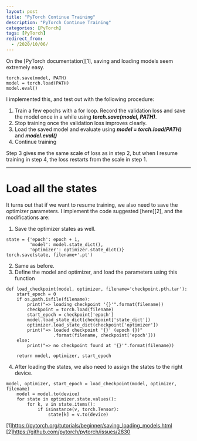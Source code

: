 ```yaml
---
layout: post
title: "PyTorch Continue Training"
description: "PyTorch Continue Training"
categories: [PyTorch]
tags: [PyTorch]
redirect_from:
  - /2020/10/06/
---
```

<script type="text/javascript" async
  src="https://cdn.mathjax.org/mathjax/latest/MathJax.js?config=TeX-MML-AM_CHTML">
</script>

On the [PyTorch documentation][1], saving and loading models seem extremely easy.
```
torch.save(model, PATH)
model = torch.load(PATH)
model.eval()
```

I implemented this, and test out with the following procedure:
1.  Train a few epochs with a for loop. Record the validation loss and save the model once in a while using ***torch.save(model, PATH)***.
2.  Stop training once the validation loss improves clearly.
3.  Load the saved model and evaluate using ***model = torch.load(PATH)*** and ***model.eval()***
4.  Continue training

Step 3 gives me the same scale of loss as in step 2, but when I resume training in step 4, the loss restarts from the scale in step 1.

---
# Load all the states
It turns out that if we want to resume training, we also need to save the optimizer parameters. I implement the code suggested [here][2], and the modifications are:

1.  Save the optimizer states as well.
```
state = {'epoch': epoch + 1,
         'model': model.state_dict(),
         'optimizer': optimizer.state_dict()}
torch.save(state, filename+'.pt')
```
2.  Same as before.
3.  Define the model and optimizer, and load the parameters using this function
```
def load_checkpoint(model, optimizer, filename='checkpoint.pth.tar'):
    start_epoch = 0
    if os.path.isfile(filename):
        print("=> loading checkpoint '{}'".format(filename))
        checkpoint = torch.load(filename)
        start_epoch = checkpoint['epoch']
        model.load_state_dict(checkpoint['state_dict'])
        optimizer.load_state_dict(checkpoint['optimizer'])
        print("=> loaded checkpoint '{}' (epoch {})"
                  .format(filename, checkpoint['epoch']))
    else:
        print("=> no checkpoint found at '{}'".format(filename))

    return model, optimizer, start_epoch
```
4. After loading the states, we also need to assign the states to the right device.
```
model, optimizer, start_epoch = load_checkpoint(model, optimizer, filename)
    model = model.to(device)
    for state in optimizer.state.values():
        for k, v in state.items():
            if isinstance(v, torch.Tensor):
                state[k] = v.to(device)
```

[1]https://pytorch.org/tutorials/beginner/saving_loading_models.html
[2]https://github.com/pytorch/pytorch/issues/2830
